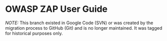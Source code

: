 # OWASP ZAP User Guide

*NOTE:* This branch existed in Google Code (SVN) or was created by the
migration process to GitHub (Git) and is no longer maintained. It was
tagged for historical purposes only.